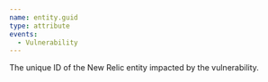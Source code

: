```yaml
---
name: entity.guid
type: attribute
events:
  - Vulnerability
---
```


The unique ID of the New Relic entity impacted by the vulnerability.